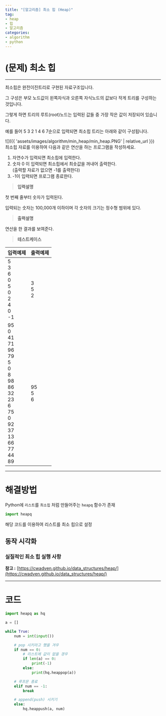 ```yaml
---
title: "[알고리즘] 최소 힙 (Heap)"
tag:
- heap
- 힙
- 알고리즘
categories:
- algorithm
- python
---
```


# (문제) 최소 힙
---
최소힙은 완전이진트리로 구현된 자료구조입니다. 

그 구성은 부모 노드값이 왼쪽자식과 오른쪽 자식노드의 값보다 작게 트리를 구성하는 것입니다.

그렇게 하면 트리의 루트(root)노드는 입력된 값들 중 가장 작은 값이 저장되어 있습니다.

예를 들어 5 3 2 1 4 6 7순으로 입력되면 최소힙 트리는 아래와 같이 구성됩니다.

![]({{ 'assets/images/algorithm/min_heap/min_heap.PNG' | relative_url }})
<br>
최소힙 자료를 이용하여 다음과 같은 연산을 하는 프로그램을 작성하세요.

1) 자연수가 입력되면 최소힙에 입력한다.<br>
2) 숫자 0 이 입력되면 최소힙에서 최솟값을 꺼내어 출력한다.<br>
 (출력할 자료가 없으면 -1를 출력한다)<br>
3) -1이 입력되면 프로그램 종료한다.<br>

> **입력설명**

첫 번째 줄부터 숫자가 입력된다.

입력되는 숫자는 100,000개 이하이며 각 숫자의 크기는 정수형 범위에 있다.

> **출력설명**

연산을 한 결과를 보여준다.

> **테스트케이스**
 

| 입력예제 | 출력예제 |
| -------- | -------- | 
| 5<br>3<br>6<br>0<br>5<br>0<br>2<br>4<br>0<br>-1 | 3<br>5<br>2 | 
| 95<br>0<br>41<br>71<br>96<br>79<br>5<br>0<br>8<br>98<br>86<br>32<br>23<br>6<br>75<br>0<br>92<br>37<br>13<br>66<br>77<br>44<br>89 | 95<br>5<br>6 |

---
# 해결방법
Python에 `리스트`를 `최소힙` 처럼 만들어주는 `heapq` 함수가 존재

```python
import heapq
```
해당 코드를 이용하여 리스트를 최소 힙으로 설정
## 동작 시각화
### 실질적인 최소 힙 실행 사항
**참고 :** [https://cwadven.github.io/data_structures/heap/](https://cwadven.github.io/data_structures/heap/)


---
# 코드
```python
import heapq as hq

a = []

while True:
    num = int(input())

    # pop 시키라고 했을 겨우
    if num == 0:
        # 리스트에 값이 없을 경우
        if len(a) == 0:
            print(-1)
        else:
            print(hq.heappop(a))

    # 루프문 종료
    elif num == -1:
        break

    # append(push) 시키기
    else:
        hq.heappush(a, num)
```
